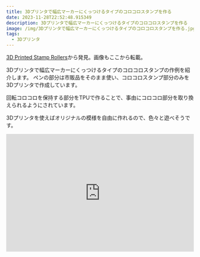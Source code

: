 ```yaml
---
title: 3Dプリンタで幅広マーカーにくっつけるタイプのコロコロスタンプを作る
date: 2023-11-28T22:52:48.915349
description: 3Dプリンタで幅広マーカーにくっつけるタイプのコロコロスタンプを作る
image: /img/3Dプリンタで幅広マーカーにくっつけるタイプのコロコロスタンプを作る.jpg
tags:
  - 3Dプリンタ
---
```

[3D Printed Stamp Rollers](https://hackaday.com/2023/11/13/3d-printed-stamp-rollers/)から発見。画像もここから転載。

3Dプリンタで幅広マーカーにくっつけるタイプのコロコロスタンプの作例を紹介します。
ペンの部分は市販品をそのまま使い、コロコロスタンプ部分のみを3Dプリンタで作成しています。

回転コロコロを保持する部分をTPUで作ることで、事由にコロコロ部分を取り換えられるようにされています。

3Dプリンタを使えばオリジナルの模様を自由に作れるので、色々と遊べそうです。


<iframe width="100%" height="315" src="https://www.youtube.com/embed/tlGphhJCDgw" title="YouTube video player" frameborder="0" allow="accelerometer; autoplay; clipboard-write; encrypted-media; gyroscope; picture-in-picture" allowfullscreen></iframe>

